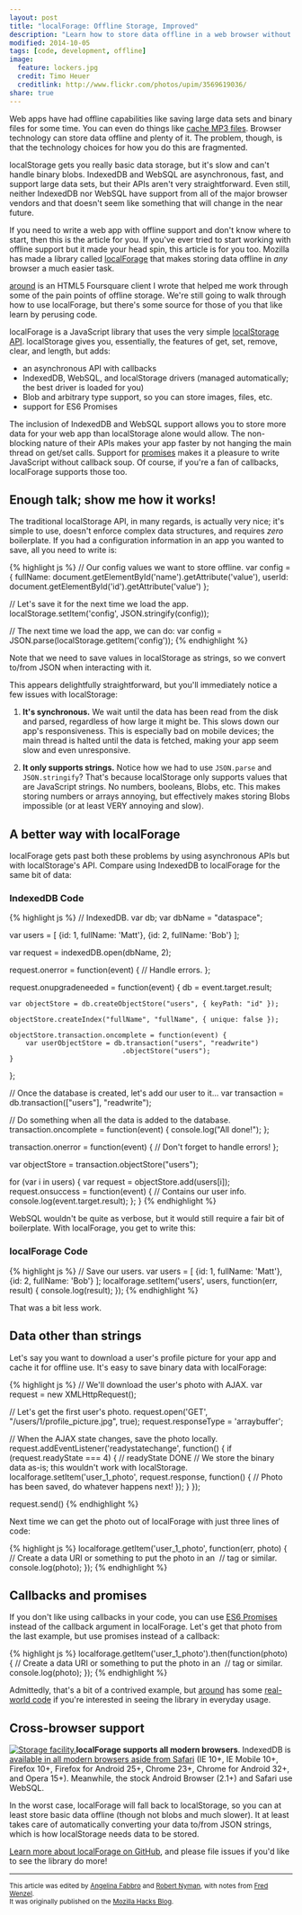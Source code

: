 ```yaml
---
layout: post
title: "localForage: Offline Storage, Improved"
description: "Learn how to store data offline in a web browser without breaking your brain."
modified: 2014-10-05
tags: [code, development, offline]
image:
  feature: lockers.jpg
  credit: Timo Heuer
  creditlink: http://www.flickr.com/photos/upim/3569619036/
share: true
---
```


Web apps have had offline capabilities like saving large data sets and binary files for some time. You can even do things like [cache MP3 files](https://github.com/mozilla/high-fidelity). Browser technology can store data offline and plenty of it. The problem, though, is that the technology choices for how you do this are fragmented.

localStorage gets you really basic data storage, but it's slow and can't handle binary blobs. IndexedDB and WebSQL are asynchronous, fast, and support large data sets, but their APIs aren't very straightforward. Even still, neither IndexedDB nor WebSQL have support from all of the major browser vendors and that doesn't seem like something that will change in the near future.

If you need to write a web app with offline support and don't know where to start, then this is the article for you. If you've ever tried to start working with offline support but it made your head spin, this article is for you too. Mozilla has made a library called [localForage](https://github.com/mozilla/localForage) that makes storing data offline in *any* browser a much easier task.

[around](https://github.com/mozilla/around) is an HTML5 Foursquare client I wrote that helped me work through some of the pain points of offline storage. We're still going to walk through how to use localForage, but there's some source for those of you that like learn by perusing code.

localForage is a JavaScript library that uses the very simple [localStorage API](https://developer.mozilla.org/en-US/docs/Web/Guide/API/DOM/Storage#localStorage). localStorage gives you, essentially, the features of get, set, remove, clear, and length, but adds:

* an asynchronous API with callbacks
* IndexedDB, WebSQL, and localStorage drivers (managed automatically; the best driver is loaded for you)
* Blob and arbitrary type support, so you can store images, files, etc.
* support for ES6 Promises

The inclusion of IndexedDB and WebSQL support allows you to store more data for your web app than localStorage alone would allow. The non-blocking nature of their APIs makes your app faster by not hanging the main thread on get/set calls. Support for [promises](http://promises-aplus.github.io/promises-spec/) makes it a pleasure to write JavaScript without callback soup. Of course, if you're a fan of callbacks, localForage supports those too.

## Enough talk; show me how it works!

The traditional localStorage API, in many regards, is actually very nice; it's simple to use, doesn't enforce complex data structures, and requires *zero* boilerplate. If you had a configuration information in an app you wanted to save, all you need to write is:

{% highlight js %}
// Our config values we want to store offline.
var config = {
    fullName: document.getElementById('name').getAttribute('value'),
    userId: document.getElementById('id').getAttribute('value')
};

// Let's save it for the next time we load the app.
localStorage.setItem('config', JSON.stringify(config));

// The next time we load the app, we can do:
var config = JSON.parse(localStorage.getItem('config'));
{% endhighlight %}

Note that we need to save values in localStorage as strings, so we convert to/from JSON when interacting with it.

This appears delightfully straightforward, but you'll immediately notice a few issues with localStorage:

1. **It's synchronous.** We wait until the data has been read from the disk and parsed, regardless of how large it might be. This slows down our app's responsiveness. This is especially bad on mobile devices; the main thread is halted until the data is fetched, making your app seem slow and even unresponsive.

2. **It only supports strings.** Notice how we had to use `JSON.parse` and `JSON.stringify`? That's because localStorage only supports values that are JavaScript strings. No numbers, booleans, Blobs, etc. This makes storing numbers or arrays annoying, but effectively makes storing Blobs impossible (or at least VERY annoying and slow).

## A better way with localForage

localForage gets past both these problems by using asynchronous APIs but with localStorage's API. Compare using IndexedDB to localForage for the same bit of data:

### IndexedDB Code

{% highlight js %}
// IndexedDB.
var db;
var dbName = "dataspace";

var users = [ {id: 1, fullName: 'Matt'}, {id: 2, fullName: 'Bob'} ];

var request = indexedDB.open(dbName, 2);

request.onerror = function(event) {
    // Handle errors.
};

request.onupgradeneeded = function(event) {
    db = event.target.result;

    var objectStore = db.createObjectStore("users", { keyPath: "id" });

    objectStore.createIndex("fullName", "fullName", { unique: false });

    objectStore.transaction.oncomplete = function(event) {
        var userObjectStore = db.transaction("users", "readwrite")
                                .objectStore("users");
    }
};

// Once the database is created, let's add our user to it...
var transaction = db.transaction(["users"], "readwrite");

// Do something when all the data is added to the database.
transaction.oncomplete = function(event) {
    console.log("All done!");
};

transaction.onerror = function(event) {
    // Don't forget to handle errors!
};

var objectStore = transaction.objectStore("users");

for (var i in users) {
    var request = objectStore.add(users[i]);
    request.onsuccess = function(event) {
        // Contains our user info.
        console.log(event.target.result);
    };
}
{% endhighlight %}

WebSQL wouldn't be quite as verbose, but it would still require a fair bit of boilerplate. With localForage, you get to write this:

### localForage Code

{% highlight js %}
// Save our users.
var users = [ {id: 1, fullName: 'Matt'}, {id: 2, fullName: 'Bob'} ];
localforage.setItem('users', users, function(err, result) {
    console.log(result);
});
{% endhighlight %}

That was a bit less work.

## Data other than strings

Let's say you want to download a user's profile picture for your app and cache it for offline use. It's easy to save binary data with localForage:

{% highlight js %}
// We'll download the user's photo with AJAX.
var request = new XMLHttpRequest();

// Let's get the first user's photo.
request.open('GET', "/users/1/profile_picture.jpg", true);
request.responseType = 'arraybuffer';

// When the AJAX state changes, save the photo locally.
request.addEventListener('readystatechange', function() {
    if (request.readyState === 4) { // readyState DONE
        // We store the binary data as-is; this wouldn't work with localStorage.
        localforage.setItem('user_1_photo', request.response, function() {
            // Photo has been saved, do whatever happens next!
        });
    }
});

request.send()
{% endhighlight %}

Next time we can get the photo out of localForage with just three lines of code:

{% highlight js %}
localforage.getItem('user_1_photo', function(err, photo) {
    // Create a data URI or something to put the photo in an <img>
    // tag or similar.
    console.log(photo);
});
{% endhighlight %}

## Callbacks and promises

If you don't like using callbacks in your code, you can use [ES6 Promises](http://www.promisejs.org/) instead of the callback argument in localForage. Let's get that photo from the last example, but use promises instead of a callback:

{% highlight js %}
localforage.getItem('user_1_photo').then(function(photo) {
    // Create a data URI or something to put the photo in an <img>
    // tag or similar.
    console.log(photo);
});
{% endhighlight %}

Admittedly, that's a bit of a contrived example, but [around](https://github.com/mozilla/around) has some [real-world code](https://github.com/mozilla/around/blob/7b23feca9dcd35d71ceb85de3d9492af2fa490f6/www/js/app.coffee#L18) if you're interested in seeing the library in everyday usage.

## Cross-browser support

<a href="http://www.flickr.com/photos/nauright/7503503990/" class="photo-link" target="_blank"><img id="onions-and-peppers" src="{{ site.url }}/images/storage-today.jpg" alt="Storage facility." title="(Photo credit: romana klee)" class="photograph"></a>**localForage supports all modern browsers**. IndexedDB is [available in all modern browsers aside from Safari](http://caniuse.com/indexeddb) (IE 10+, IE Mobile 10+, Firefox 10+, Firefox for Android 25+, Chrome 23+, Chrome for Android 32+, and Opera 15+). Meanwhile, the stock Android Browser (2.1+) and Safari use WebSQL.

In the worst case, localForage will fall back to localStorage, so you can at least store basic data offline (though not blobs and much slower). It at least takes care of automatically converting your data to/from JSON strings, which is how localStorage needs data to be stored.

[Learn more about localForage on GitHub](https://github.com/mozilla/localForage), and please file issues if you'd like to see the library do more!

----

<small>This article was edited by [Angelina Fabbro](http://realityhacking.net/) and [Robert Nyman](http://robertnyman.com/), with notes from [Fred Wenzel](http://fredericiana.com/).<br> It was originally published on the [Mozilla Hacks Blog](https://hacks.mozilla.org/2014/02/localforage-offline-storage-improved/).</small>
